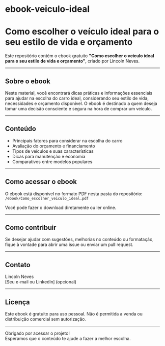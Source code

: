 # ebook-veiculo-ideal

# Como escolher o veículo ideal para o seu estilo de vida e orçamento

Este repositório contém o ebook gratuito **"Como escolher o veículo ideal para o seu estilo de vida e orçamento"**, criado por Lincoln Neves.

---

## Sobre o ebook

Neste material, você encontrará dicas práticas e informações essenciais para ajudar na escolha do carro ideal, considerando seu estilo de vida, necessidades e orçamento disponível. O ebook é destinado a quem deseja tomar uma decisão consciente e segura na hora de comprar um veículo.

---

## Conteúdo

- Principais fatores para considerar na escolha do carro
- Avaliação do orçamento e financiamento
- Tipos de veículos e suas características
- Dicas para manutenção e economia
- Comparativos entre modelos populares

---

## Como acessar o ebook

O ebook está disponível no formato PDF nesta pasta do repositório:  
`/ebook/Como_escolher_veiculo_ideal.pdf`

Você pode fazer o download diretamente ou ler online.

---

## Como contribuir

Se desejar ajudar com sugestões, melhorias no conteúdo ou formatação, fique à vontade para abrir uma issue ou enviar um pull request.

---

## Contato

Lincoln Neves  
[Seu e-mail ou LinkedIn] (opcional)

---

## Licença

Este ebook é gratuito para uso pessoal. Não é permitida a venda ou distribuição comercial sem autorização.

---

Obrigado por acessar o projeto!  
Esperamos que o conteúdo te ajude a fazer a melhor escolha.

